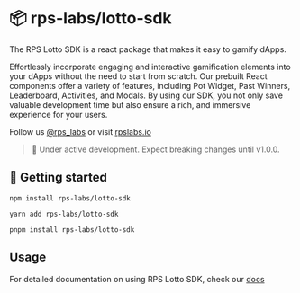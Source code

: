 # 📦 rps-labs/lotto-sdk

The RPS Lotto SDK is a react package that makes it easy to gamify dApps.

Effortlessly incorporate engaging and interactive gamification elements into your dApps without the need to start from scratch. Our prebuilt React components offer a variety of features, including Pot Widget, Past Winners, Leaderboard, Activities, and Modals. By using our SDK, you not only save valuable development time but also ensure a rich, and immersive experience for your users.

Follow us [@rps_labs](https://twitter.com/rps_labs) or visit [rpslabs.io](https://rpslabs.io)

> 🚧 Under active development. Expect breaking changes until v1.0.0.

## 🏃 Getting started

```console
npm install rps-labs/lotto-sdk
```

```console
yarn add rps-labs/lotto-sdk
```

```console
pnpm install rps-labs/lotto-sdk
```

## Usage

For detailed documentation on using RPS Lotto SDK, check our [docs](https://rpslabs.gitbook.io/docs/for-developers/sdk-docs)
